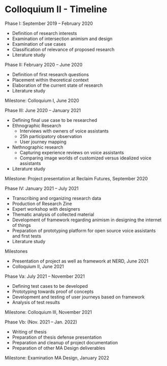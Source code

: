 # Colloquium II - Timeline
Phase I: September 2019 – February 2020
- Definition of research interests
- Examination of intersection animism and design
- Examination of use cases
- Classification of relevance of proposed research
- Literature study

Phase II: February 2020 – June 2020
- Definition of first research questions
- Placement within theoretical context
- Elaboration of the current state of research
- Literature study

Milestone: Colloquium I, June 2020

Phase III: June 2020 – January 2021
- Defining final use case to be researched
- Ethnographic Research
	- Interviews with owners of voice assistants
	- 25h participatory observation
	- User journey mapping
- Nethnographic research
	- Capturing experience reviews on voice assistants
	- Comparing image worlds of customized versus idealized voice assistants
- Literature study

Milestone: Project presentation at Reclaim Futures, September 2020

Phase IV: January 2021 – July 2021
- Transcribing and organizing research data
- Production of Research Zine
- Expert workshop with designers
- Thematic analysis of collected material
- Development of framework regarding animism in designing the internet of things
- Preparation of prototyping platform for open source voice assistants and first tests
- Literature study

Milestones
- Presentation of project as well as framework at NERD, June 2021
- Colloquium II, June 2021

Phase Va: July 2021 – November 2021
- Defining test cases to be developed
- Prototyping towards proof of concepts
- Development and testing of user journeys based on framework
- Analysis of test results

Milestone: Colloquium III, November 2021

Phase Vb: (Nov. 2021 – Jan. 2022)
- Writing of thesis
- Preparation of thesis defense presentation
- Preparation and cleanup of project documentation
- Preparation of other MA Design deliverables

Milestone: Examination MA Design, January 2022